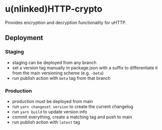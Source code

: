 # u(nlinked)HTTP-crypto

Provides encryption and decryption functionality for uHTTP.

## Deployment

### Staging

-   staging can be deployed from any branch
-   set a version tag manually in package.json with a suffix to differentiate it from the main versioning scheme (e.g. `-beta`)
-   run publish action with `beta` tag from that branch

### Production

-   production must be deployed from main
-   run `yarn changeset version` to create the current changelog
-   run `yarn build` to update version info
-   commit everything, create a matching tag and push to main
-   run publish action with `latest` tag

